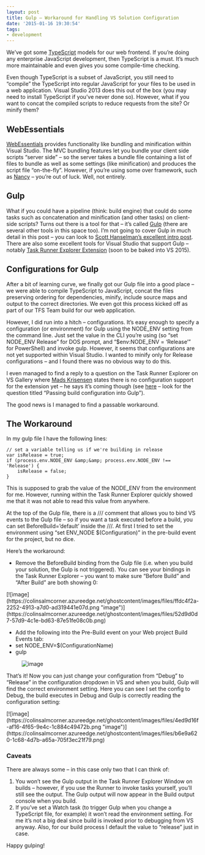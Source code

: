 ```yaml
---
layout: post
title: Gulp – Workaround for Handling VS Solution Configuration
date: '2015-01-16 19:30:54'
tags:
- development
---
```


We’ve got some [TypeScript](http://www.typescriptlang.org/) models for our web frontend. If you’re doing any enterprise JavaScript development, then TypeScript is a must. It’s much more maintainable and even gives you some compile-time checking.

Even though TypeScript is a subset of JavaScript, you still need to “compile” the TypeScript into regular JavaScript for your files to be used in a web application. Visual Studio 2013 does this out of the box (you may need to install TypeScript if you’ve never done so). However, what if you want to concat the compiled scripts to reduce requests from the site? Or minify them?

## WebEssentials

[WebEssentials](http://vswebessentials.com/) provides functionality like bundling and minification within Visual Studio. The MVC bundling features let you bundle your client side scripts “server side” – so the server takes a bundle file containing a list of files to bundle as well as some settings (like minification) and produces the script file “on-the-fly”. However, if you’re using some over framework, such as [Nancy](http://nancyfx.org/) – you’re out of luck. Well, not entirely.

## Gulp

What if you could have a pipeline (think: build engine) that could do some tasks such as concatenation and minification (and other tasks) on client-side scripts? Turns out there is a tool for that – it’s called [Gulp](http://gulpjs.com/) (there are several other tools in this space too). I’m not going to cover Gulp in much detail in this post – you can look to [Scott Hanselman’s excellent intro post](http://www.hanselman.com/blog/IntroducingGulpGruntBowerAndNpmSupportForVisualStudio.aspx). There are also some excellent tools for Visual Studio that support Gulp – notably [Task Runner Explorer Extension](https://visualstudiogallery.msdn.microsoft.com/8e1b4368-4afb-467a-bc13-9650572db708) (soon to be baked into VS 2015).

## Configurations for Gulp

After a bit of learning curve, we finally got our Gulp file into a good place – we were able to compile TypeScript to JavaScript, concat the files preserving ordering for dependencies, minify, include source maps and output to the correct directories. We even got this process kicked off as part of our TFS Team build for our web application.

However, I did run into a hitch – configurations. It’s easy enough to specify a configuration (or environment) for Gulp using the NODE\_ENV setting from the command line. Just set the value in the CLI you’re using (so “set NODE\_ENV Release” for DOS prompt, and “$env:NODE\_ENV = ‘Release’” for PowerShell) and invoke gulp. However, it seems that configurations are not yet supported within Visual Studio. I wanted to minify only for Release configurations – and I found there was no obvious way to do this.

I even managed to find a reply to a question on the Task Runner Explorer on VS Gallery where [Mads Krisensen](http://madskristensen.net/) states there is no configuration support for the extension yet – he says it’s coming though (see [here](https://visualstudiogallery.msdn.microsoft.com/8e1b4368-4afb-467a-bc13-9650572db708/view/Discussions/2) – look for the question titled “Passing build configuration into Gulp”).

The good news is I managed to find a passable workaround.

## The Workaround

In my gulp file I have the following lines:

    // set a variable telling us if we're building in release
    var isRelease = true;
    if (process.env.NODE_ENV &amp;&amp; process.env.NODE_ENV !== 'Release') {
        isRelease = false;
    }

This is supposed to grab the value of the NODE\_ENV from the environment for me. However, running within the Task Runner Explorer quickly showed me that it was not able to read this value from anywhere.

At the top of the Gulp file, there is a /// comment that allows you to bind VS events to the Gulp file – so if you want a task executed before a build, you can set BeforeBuild=’default’ inside the ///. At first I tried to set the environment using “set ENV\_NODE $(Configuration)” in the pre-build event for the project, but no dice.

Here’s the workaround:

- Remove the BeforeBuild binding from the Gulp file (i.e. when you build your solution, the Gulp is not triggered). You can see your bindings in the Task Runner Explorer – you want to make sure “Before Build” and “After Build” are both showing 0:
<!--kg-card-begin: html-->[![image](https://colinsalmcorner.azureedge.net/ghostcontent/images/files/ffdc4f2a-2252-4913-a7d0-ad319441e07d.png "image")](https://colinsalmcorner.azureedge.net/ghostcontent/images/files/52d9d0d7-57d9-4c1e-bd63-87e51fe08c0b.png)<!--kg-card-end: html-->
- Add the following into the Pre-Build event on your Web project Build Events tab:
- set NODE\_ENV=$(ConfigurationName)
- gulp
<figure class="kg-card kg-image-card"><img src="https://colinsalmcorner.azureedge.net/ghostcontent/images/files/7708bf5c-ba1a-48b0-add0-2442734925a8.png" class="kg-image" alt="image" loading="lazy" title="image"></figure>

That’s it! Now you can just change your configuration from “Debug” to “Release” in the configuration dropdown in VS and when you build, Gulp will find the correct environment setting. Here you can see I set the config to Debug, the build executes in Debug and Gulp is correctly reading the configuration setting:

<!--kg-card-begin: html-->[![image](https://colinsalmcorner.azureedge.net/ghostcontent/images/files/4ed9d16f-af16-4f65-9e4c-1c884c49472b.png "image")](https://colinsalmcorner.azureedge.net/ghostcontent/images/files/b6e9a620-1c68-4d7b-a65a-705f3ec21f79.png)<!--kg-card-end: html-->
### Caveats

There are always some – in this case only two that I can think of:

1. You won’t see the Gulp output in the Task Runner Explorer Window on builds – however, if you use the Runner to invoke tasks yourself, you’ll still see the output. The Gulp output will now appear in the Build output console when you build.
2. If you’ve set a Watch task (to trigger Gulp when you change a TypeScript file, for example) it won’t read the environment setting. For me it’s not a big deal since build is invoked prior to debugging from VS anyway. Also, for our build process I default the value to “release” just in case.

Happy gulping!

